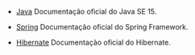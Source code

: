<!------------------------------------------------------------------------------
  #DOCUMENTACAO
------------------------------------------------------------------------------->

<!-- Seção do Sidebar voltada para as documentações do back-end -->

- [Java](https://docs.oracle.com/javase/specs/jls/se15/html/index.html) Documentação oficial do Java SE 15.

- [Spring](https://spring.io/) Documentação oficial do Spring Framework.

- [Hibernate](https://hibernate.org/orm/documentation/5.4/) Documentação
oficial do Hibernate.



